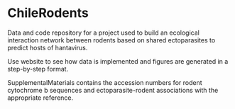 # ChileRodents

Data and code repository for a project used to build an ecological interaction network between rodents based on shared ectoparasites to predict 
hosts of hantavirus.

Use website to see how data is implemented and figures are generated in a step-by-step format.

SupplementalMaterials contains the accession numbers for rodent cytochrome b sequences and ectoparasite-rodent associations with the appropriate reference. 
